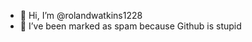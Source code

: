 - 👋 Hi, I’m @rolandwatkins1228
- 👀 I’ve been marked as spam because Github is stupid

<!---
rolandwatkins1228/rolandwatkins1228 is a ✨ special ✨ repository because its `README.md` (this file) appears on your GitHub profile.
You can click the Preview link to take a look at your changes.
--->
